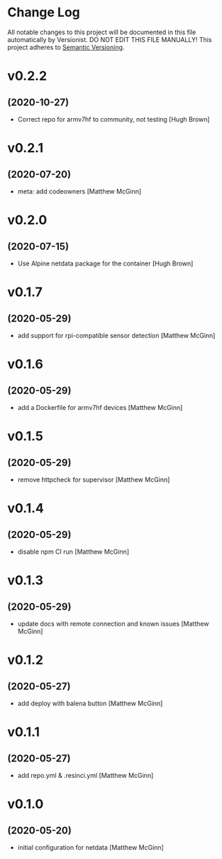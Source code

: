 # Change Log

All notable changes to this project will be documented in this file
automatically by Versionist. DO NOT EDIT THIS FILE MANUALLY!
This project adheres to [Semantic Versioning](http://semver.org/).

# v0.2.2
## (2020-10-27)

* Correct repo for armv7hf to community, not testing [Hugh Brown]

# v0.2.1
## (2020-07-20)

* meta: add codeowners [Matthew McGinn]

# v0.2.0
## (2020-07-15)

* Use Alpine netdata package for the container [Hugh Brown]

# v0.1.7
## (2020-05-29)

* add support for rpi-compatible sensor detection [Matthew McGinn]

# v0.1.6
## (2020-05-29)

* add a Dockerfile for armv7hf devices [Matthew McGinn]

# v0.1.5
## (2020-05-29)

* remove httpcheck for supervisor [Matthew McGinn]

# v0.1.4
## (2020-05-29)

* disable npm CI run [Matthew McGinn]

# v0.1.3
## (2020-05-29)

* update docs with remote connection and known issues [Matthew McGinn]

# v0.1.2
## (2020-05-27)

* add deploy with balena button [Matthew McGinn]

# v0.1.1
## (2020-05-27)

* add repo.yml & .resinci.yml [Matthew McGinn]

# v0.1.0
## (2020-05-20)

* initial configuration for netdata [Matthew McGinn]
